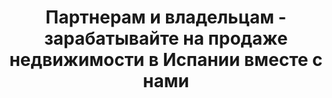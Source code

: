 ﻿---
permalink: parthners
title: 'Партнерам и владельцам - зарабатывайте на продаже недвижимости в Испании вместе с нами'
---